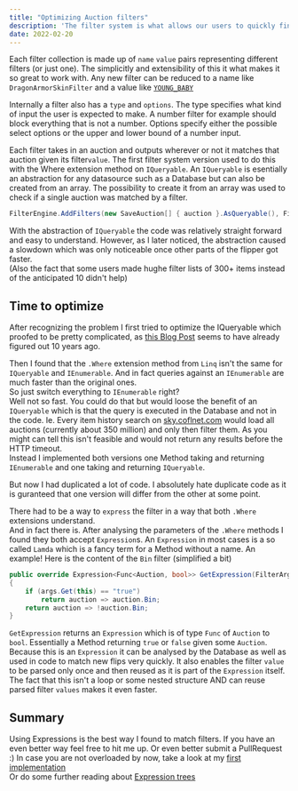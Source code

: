 ```yaml
---
title: "Optimizing Auction filters"
description: 'The filter system is what allows our users to quickly find what they are looking for.'
date: 2022-02-20
---
```


Each filter collection is made up of `name` `value` pairs representing different filters (or just one).
The simplicitly and extensibility of this it what makes it so great to work with.
Any new filter can be reduced to a name like `DragonArmorSkinFilter` and a value like [`YOUNG_BABY`](https://sky.coflnet.com/item/YOUNG_BABY)

Internally a filter also has a `type` and `options`.
The type specifies what kind of input the user is expected to make. A number filter for example should block everything that is not a number.
Options specify either the possible select options or the upper and lower bound of a number input.

Each filter takes in an auction and outputs wherever or not it matches that auction given its filter`value`.
The first filter system version used to do this with the Where extension method on `IQueryable`.
An `IQueryable` is esentially an abstraction for any datasource such as a Database but can also be created from an array.
The possibility to create it from an array was used to check if a single auction was matched by a filter.
```c#
FilterEngine.AddFilters(new SaveAuction[] { auction }.AsQueryable(), Filters).Any();
```
With the abstraction of `IQueryable` the code was relatively straight forward and easy to understand.
However, as I later noticed, the abstraction caused a slowdown which was only noticeable once other parts of the flipper got faster.  
(Also the fact that some users made hughe filter lists of 300+ items instead of the anticipated 10 didn't help)

## Time to optimize 
After recognizing the problem I first tried to optimize the IQueryable which proofed to be pretty complicated, 
as [this Blog Post](https://blog.ploeh.dk/2012/03/26/IQueryableTisTightCoupling/) seems to have already figured out 10 years ago.

Then I found that the `.Where` extension method from `Linq` isn't the same for `IQueryable` and `IEnumerable`.
And in fact queries against an `IEnumerable` are much faster than the original ones.  
So just switch everything to `IEnumerable` right?  
Well not so fast. You could do that but would loose the benefit of an `IQueryable` which is that the query is executed in the Database and not in the code.
Ie. Every item history search on [sky.coflnet.com](https://sky.coflnet.com) would load all auctions (currently about 350 million) and only then filter them.
As you might can tell this isn't feasible and would not return any results before the HTTP timeout.  
Instead I implemented both versions one Method taking and returning `IEnumerable` and one taking and returning `IQueryable`.

But now I had duplicated a lot of code. 
I absolutely hate duplicate code as it is guranteed that one version will differ from the other at some point.

There had to be a way to `express` the filter in a way that both `.Where` extensions understand.  
And in fact there is. After analysing the parameters of the `.Where` methods I found they both accept `Expression`s.
An `Expression` in most cases is a so called `Lamda` which is a fancy term for a Method without a name.
An example! Here is the content of the `Bin` filter (simplified a bit)
```c#
public override Expression<Func<Auction, bool>> GetExpression(FilterArgs args)
{
    if (args.Get(this) == "true")
        return auction => auction.Bin;
    return auction => !auction.Bin;
}
``` 
`GetExpression` returns an `Expression` which is of type `Func` of `Auction` to `bool`.
Essentially a Method returning `true` or `false` given some `Auction`. 
Because this is an `Expression` it can be analysed by the Database as well as used in code to match new flips very quickly. It also enables the filter `value` to be parsed only once and then reused as it is part of the `Expression` itself.
The fact that this isn't a loop or some nested structure AND can reuse parsed filter `values` makes it even faster.

## Summary
Using Expressions is the best way I found to match filters. If you have an even better way feel free to hit me up. Or even better submit a PullRequest :)
In case you are not overloaded by now, take a look at my [first implementation](https://github.com/Coflnet/SkyFilter/commit/02e1107be271831a1f189e30c989d19c71222733)  
Or do some further reading about [Expression trees](https://tyrrrz.me/blog/expression-trees)

